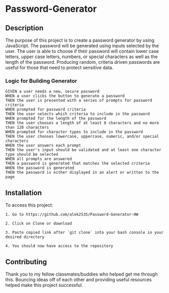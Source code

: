 # Password-Generator

## Description

The purpose of this project is to create a password generator by using JavaScript. The password will be generated using inputs selected by the user. The user is able to choose if their password will contain lower case letters, upper case letters, numbers, or special characters as well as the length of the password. Producing random, criteria driven passwords are useful for those that need to protect sensitive data. 

### Logic for Building Generator

```
GIVEN a user needs a new, secure password
WHEN a user clicks the button to generate a password
THEN the user is presented with a series of prompts for password criteria
WHEN prompted for password criteria
THEN the user selects which criteria to include in the password
WHEN prompted for the length of the password
THEN the user chooses a length of at least 8 characters and no more than 128 characters
WHEN prompted for character types to include in the password
THEN the user chooses lowercase, uppercase, numeric, and/or special characters
WHEN the user answers each prompt
THEN the user's input should be validated and at least one character type should be selected
WHEN all prompts are answered
THEN a password is generated that matches the selected criteria
WHEN the password is generated
THEN the password is either displayed in an alert or written to the page
```
## Installation

To access this project:

```
1. Go to https://github.com/alek2535/Password-Generator-HW

2. Click on Clone or download

3. Paste copied link after `git clone` into your bash console in your desired directory

4. You should now have access to the repository
```

## Contributing

Thank you to my fellow classmates/buddies who helped get me through this. Bouncing ideas off of each other and providing useful resources helped make this project successful.
